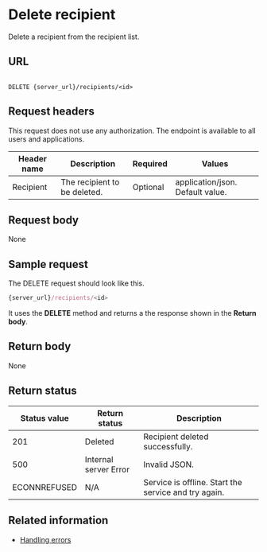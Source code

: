 # Delete recipient

Delete a recipient from the recipient list.

## URL

```shell

DELETE {server_url}/recipients/<id>
```

## Request headers

This request does not use any authorization. The endpoint is available to all users and applications.

| Header name | Description | Required | Values |
| -------------- | ------ | ------------ |------------ |
| Recipient | The recipient to be deleted. | Optional | application/json. Default value. |

## Request body

None

## Sample request

The DELETE request should look like this.

```js
{server_url}/recipients/<id>
```

It uses the **DELETE** method and returns a the response shown in the **Return body**.

## Return body

None

## Return status

| Status value | Return status | Description |
| ------------- | ----------- | ----------- |
| 201 | Deleted | Recipient deleted successfully. |
| 500 | Internal server Error | Invalid JSON. |
| ECONNREFUSED | N/A | Service is offline. Start the service and try again. |

## Related information

* [Handling errors](handling_errors.md)
